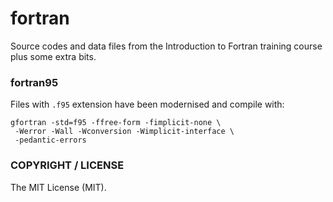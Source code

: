 fortran
=======

Source codes and data files from the Introduction to Fortran training course plus some extra bits.

### fortran95

Files with `.f95` extension have been modernised and compile with:

    gfortran -std=f95 -ffree-form -fimplicit-none \
     -Werror -Wall -Wconversion -Wimplicit-interface \
     -pedantic-errors

### COPYRIGHT / LICENSE

The MIT License (MIT).
